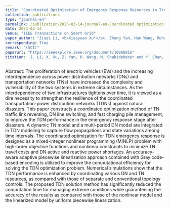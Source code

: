 ```yaml
---
title: "Coordinated Optimization of Emergency Response Resources in Transportation-Power Distribution Networks under Extreme Events"
collection: publications
type: "journal-en"
permalink: /publication/2023-03-14-journal-en-Coordinated Optimization of Emergency Response Resources in Transportation-Power Distribution Networks under Extreme Events
date: 2023-03-14
venue: "IEEE Transactions on Smart Grid"
paper_author: "Jiaqi Li, <b>Xiaoyuan Xu*</b>, Zheng Yan, Han Wang, Mohammad Shahidehpour, Yue Chen"
corresponding: True
remark: "(SCI)"
paperurl: "https://ieeexplore.ieee.org/document/10068816"
citation: 'J. Li, X. Xu, Z. Yan, H. Wang, M. Shahidehpour and Y. Chen, "Coordinated Optimization of Emergency Response Resources in Transportation-Power Distribution Networks under Extreme Events," <i>IEEE Transactions on Smart Grid</i>, 2023. (Early Access)'
---
```


Abstract:
The proliferation of electric vehicles (EVs) and the increasing interdependence across power distribution networks (DNs) and transportation networks (TNs) have increased the complexity and vulnerability of the two systems in extreme circumstances. As the interdependence of two infrastructures tightens over time, it is viewed as a dire necessity to strengthen the resilience of the coordinated transportation-power distribution networks (TDNs) against natural disasters. This paper constructs a coordinated optimization method of TN traffic link reversing, DN line switching, and fast charging pile management, to improve the TDN performance in the emergency response stage after disasters. A dynamic TN model and a multi-period DN model are integrated in TDN modeling to capture flow propagations and state variations among time intervals. The coordinated optimization for TDN emergency response is designed as a mixed-integer nonlinear programming (MINLP) problem with high-order objective functions and nonlinear constraints to minimize TN travel costs and DN active and reactive power shortages. An accuracy-aware adaptive piecewise linearization approach combined with Gray code-based encoding is utilized to improve the computational efficiency for solving the TDN optimization problem. Numerical simulations show that the TDN performance is enhanced by coordinating various DN and TN resources, as compared with those of separate and conventional topology controls. The proposed TDN solution method has significantly reduced the computation time for managing extreme conditions while guaranteeing the accuracy of the results as compared with those of the nonlinear model and the linearized model by uniform piecewise linearization.